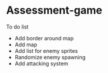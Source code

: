 # Assessment-game

To do list

- Add border around map
- Add map
- Add list for enemy sprites
- Randomize enemy spawning
- Add attacking system
